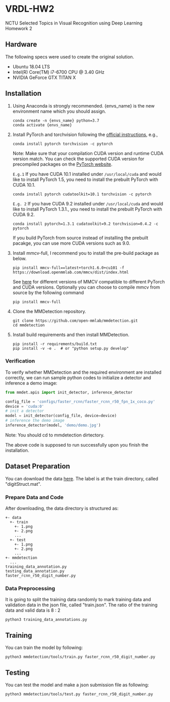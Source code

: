 # VRDL-HW2
NCTU Selected Topics in Visual Recognition using Deep Learning Homework 2

## Hardware
The following specs were used to create the original solution.
- Ubuntu 18.04 LTS
- Intel(R) Core(TM) i7-6700 CPU @ 3.40 GHz
- NVIDIA GeForce GTX TITAN X

## Installation
1. Using Anaconda is strongly recommended. {envs_name} is the new environment name which you should assign.
    ```shell
    conda create -n {envs_name} python=3.7
    conda activate {envs_name}
    ```
2. Install PyTorch and torchvision following the [official instructions](https://pytorch.org/), e.g.,
    ```
    conda install pytorch torchvision -c pytorch
    ```
    Note: Make sure that your compilation CUDA version and runtime CUDA version match.
    You can check the supported CUDA version for precompiled packages on the [PyTorch website](https://pytorch.org/).

    `E.g.1` If you have CUDA 10.1 installed under `/usr/local/cuda` and would like to install
    PyTorch 1.5, you need to install the prebuilt PyTorch with CUDA 10.1.

    ```shell
    conda install pytorch cudatoolkit=10.1 torchvision -c pytorch
    ```

    `E.g. 2` If you have CUDA 9.2 installed under `/usr/local/cuda` and would like to install
    PyTorch 1.3.1., you need to install the prebuilt PyTorch with CUDA 9.2.

    ```shell
    conda install pytorch=1.3.1 cudatoolkit=9.2 torchvision=0.4.2 -c pytorch
    ```

    If you build PyTorch from source instead of installing the prebuilt pacakge,
    you can use more CUDA versions such as 9.0.
    
3. Install mmcv-full, I recommend you to install the pre-build package as below.

    ```
    pip install mmcv-full==latest+torch1.6.0+cu101 -f https://download.openmmlab.com/mmcv/dist/index.html
    ```
    See [here](https://github.com/open-mmlab/mmcv#install-with-pip) for different versions of MMCV compatible to different PyTorch and CUDA versions.
    Optionally you can choose to compile mmcv from source by the following command

    ```shell
    pip install mmcv-full
    ```
4. Clone the MMDetection repository.
    ```shell
    git clone https://github.com/open-mmlab/mmdetection.git
    cd mmdetection
    ```

5. Install build requirements and then install MMDetection.
    ```shell
    pip install -r requirements/build.txt
    pip install -v -e .  # or "python setup.py develop"
    ```
### Verification

To verify whether MMDetection and the required environment are installed correctly, we can run sample python codes to initialize a detector and inference a demo image:
```python
from mmdet.apis import init_detector, inference_detector

config_file = 'configs/faster_rcnn/faster_rcnn_r50_fpn_1x_coco.py'
device = 'cuda:0'
# init a detector
model = init_detector(config_file, device=device)
# inference the demo image
inference_detector(model, 'demo/demo.jpg')
```
Note: You should cd to mmdetection dirtectory.

The above code is supposed to run successfully upon you finish the installation.

## Dataset Preparation

You can download the data [here](https://drive.google.com/drive/u/1/folders/1Ob5oT9Lcmz7g5mVOcYH3QugA7tV3WsSl). The label is at the train directory, called "digitStruct.mat".

### Prepare Data and Code

After downloading, the data directory is structured as:
```
+- data
  +- train
    +- 1.png
    +- 2.png
    ...
  +- test
    +- 1.png
    +- 2.png
    ...
+- mmdetection
  ...
training_data_annotation.py
testing_data_annotation.py
faster_rcnn_r50_digit_number.py
```
### Data Preprocessing
It is going to split the training data randomly to mark training data and validation data in the json file, called "train.json". The ratio of the training data and valid data is 8 : 2

```shell
python3 training_data_annotations.py
```

## Training
You can train the model by following:

```shell
python3 mmdetection/tools/train.py faster_rcnn_r50_digit_number.py
```

## Testing
You can test the model and make a json submission file as following:

```shell
python3 mmdetection/tools/test.py faster_rcnn_r50_digit_number.py
```





